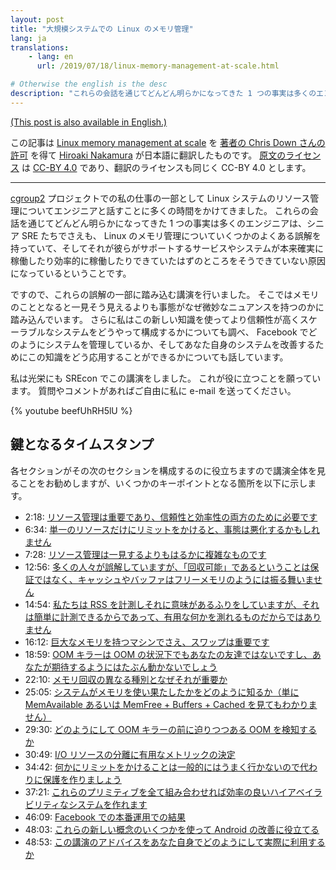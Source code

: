 ```yaml
---
layout: post
title: "大規模システムでの Linux のメモリ管理"
lang: ja
translations:
    - lang: en
      url: /2019/07/18/linux-memory-management-at-scale.html

# Otherwise the english is the desc
description: "これらの会話を通じてどんどん明らかになってきた 1 つの事実は多くのエンジニアは、シニア SRE たちでさえも、 Linux のメモリ管理についていくつかのよくある誤解を持っていて、そしてそれが彼らがサポートするサービスやシステムが本来確実に稼働したり効率的に稼働したりできていたはずのところをそうできていない原因になっているということです。"
---
```


[(This post is also available in
English.)](/2019/07/18/linux-memory-management-at-scale.html)

この記事は [Linux memory management at scale](https://chrisdown.name/2019/07/18/linux-memory-management-at-scale.html) を [著者の Chris Down さんの許可](https://twitter.com/unixchris/status/1224285773660377089) を得て [Hiroaki Nakamura](https://github.com/hnakamur/) が日本語に翻訳したものです。 [原文のライセンス](https://github.com/cdown/chrisdown.name/blob/master/LICENSE) は [CC-BY 4.0](http://creativecommons.org/licenses/by/4.0/) であり、翻訳のライセンスも同じく CC-BY 4.0 とします。

---

[cgroup2](https://facebookmicrosites.github.io/cgroup2/) プロジェクトでの私の仕事の一部として Linux システムのリソース管理についてエンジニアと話すことに多くの時間をかけてきました。
これらの会話を通じてどんどん明らかになってきた 1 つの事実は多くのエンジニアは、シニア SRE たちでさえも、 Linux のメモリ管理についていくつかのよくある誤解を持っていて、そしてそれが彼らがサポートするサービスやシステムが本来確実に稼働したり効率的に稼働したりできていたはずのところをそうできていない原因になっているということです。
<!--
As part of my work on the
[cgroup2](https://facebookmicrosites.github.io/cgroup2/) project, I spend a lot
of time talking with engineers about controlling resources across Linux
systems. One thing that has become clearer and clearer to me through these
conversations is that many engineers -\- and even senior SREs -\- have a number
of common misconceptions about Linux memory management, and this may be causing
the services and systems they support to not be able to run as reliably or
efficiently as they could be.
-->

ですので、これらの誤解の一部に踏み込む講演を行いました。
そこではメモリのこととなると一見そう見えるよりも事態がなぜ微妙なニュアンスを持つのかに踏み込んでいます。
さらに私はこの新しい知識を使ってより信頼性が高くスケーラブルなシステムをどうやって構成するかについても調べ、 Facebook でどのようにシステムを管理しているか、そしてあなた自身のシステムを改善するためにこの知識をどう応用することができるかについても話しています。
<!--
As such, I wrote a talk which goes into some of these misconceptions, going
into why things are more nuanced than they might seem when it comes to memory.
I also go over how to compose more reliable and scalable systems using this new
knowledge, talking about how we are managing systems within Facebook, and how
you can apply this knowledge to improve your own systems.
-->

私は光栄にも SREcon でこの講演をしました。
これが役に立つことを願っています。
質問やコメントがあればご自由に私に e-mail を送ってください。
<!--
I had the privilege to present this talk at SREcon, and hope you'll find it
useful. Please feel free to e-mail me with any questions or comments.
-->

{% youtube beefUhRH5lU %}

## 鍵となるタイムスタンプ <!-- Key timestamps -->

各セクションがその次のセクションを構成するのに役立ちますので講演全体を見ることをお勧めしますが、いくつかのキーポイントとなる箇所を以下に示します。
<!--
I recommend watching the whole talk, since each section helps set up the next, but here are some key takeaways:
-->

- 2:18: [リソース管理は重要であり、信頼性と効率性の両方のために必要です](https://youtu.be/beefUhRH5lU?t=138) <!-- [Resource control is important, you need it both for reliability and efficiency](https://youtu.be/beefUhRH5lU?t=138) -->
- 6:34: [単一のリソースだけにリミットをかけると、事態は悪化するかもしれません](https://youtu.be/beefUhRH5lU?t=395) <!-- [If you just limit one resource alone, it may actually make things worse](https://youtu.be/beefUhRH5lU?t=395) -->
- 7:28: [リソース管理は一見するよりもはるかに複雑なものです](https://youtu.be/beefUhRH5lU?t=448) <!-- [Resource control is much more complicated than it seems](https://youtu.be/beefUhRH5lU?t=448) -->
- 12:56: [多くの人々が誤解していますが、「回収可能」であるということは保証ではなく、キャッシュやバッファはフリーメモリのようには振る舞いません](https://youtu.be/beefUhRH5lU?t=776) <!-- [Being "reclaimable" isn't a guarantee, caches and buffers don't act like free memory, even though many people think they do](https://youtu.be/beefUhRH5lU?t=776) -->
- 14:54: [私たちは RSS を計測しそれに意味があるふりをしていますが、それは簡単に計測できるからであって、有用な何かを測れるものだからではありません](https://youtu.be/beefUhRH5lU?t=894) <!-- [We measure RSS and pretend it's meaningful because it's easy to measure, not because it measures anything useful](https://youtu.be/beefUhRH5lU?t=894) -->
- 16:12: [巨大なメモリを持つマシンでさえ、スワップは重要です](https://youtu.be/beefUhRH5lU?t=972) <!-- [Swap matters, even on machines with huge amounts of memory](https://youtu.be/beefUhRH5lU?t=972) -->
- 18:59: [OOM キラーは OOM の状況下でもあなたの友達ではないですし、あなたが期待するようにはたぶん動かないでしょう](https://youtu.be/beefUhRH5lU?t=1139) <!-- [The OOM killer is often not your friend in an OOM situation, and probably doesn't work in the way you expect](https://youtu.be/beefUhRH5lU?t=1139) -->
- 22:10: [メモリ回収の異なる種別となぜそれが重要か](https://youtu.be/beefUhRH5lU?t=1330) <!-- [Different types of memory reclaim and why they matter](https://youtu.be/beefUhRH5lU?t=1330) -->
- 25:05: [システムがメモリを使い果たしたかをどのように知るか（単に MemAvailable あるいは MemFree + Buffers + Cached を見てもわかりません）](https://youtu.be/beefUhRH5lU?t=1505) <!-- [How to know if a system is running out of memory (you can't just look at MemAvailable or MemFree + Buffers + Cached)](https://youtu.be/beefUhRH5lU?t=1505) -->
- 29:30: [どのようにして OOM キラーの前に迫りつつある OOM を検知するか](https://youtu.be/beefUhRH5lU?t=1770) <!-- [How we detect emerging OOMs before the OOM killer](https://youtu.be/beefUhRH5lU?t=1770) -->
- 30:49: [I/O リソースの分離に有用なメトリックの決定](https://youtu.be/beefUhRH5lU?t=1849) <!-- [Determining a usable metric for I/O resource isolation](https://youtu.be/beefUhRH5lU?t=1849) -->
- 34:42: [何かにリミットをかけることは一般的にはうまく行かないので代わりに保護を作りましょう](https://youtu.be/beefUhRH5lU?t=2082) <!-- [Limiting things generally doesn't work well, so let's create protections instead](https://youtu.be/beefUhRH5lU?t=2082) -->
- 37:21: [これらのプリミティブを全て組み合わせれば効率の良いハイアベイラビリティなシステムを作れます](https://youtu.be/beefUhRH5lU?t=2241) <!-- [Putting all of these primitives together to create an efficient, high availability system](https://youtu.be/beefUhRH5lU?t=2241) -->
- 46:09: [Facebook での本番運用での結果](https://youtu.be/beefUhRH5lU?t=2769) <!-- [Results from Facebook production](https://youtu.be/beefUhRH5lU?t=2769) -->
- 48:03: [これらの新しい概念のいくつかを使って Android の改善に役立てる](https://youtu.be/beefUhRH5lU?t=2883) <!-- [Using some of these new concepts to help improve Android](https://youtu.be/beefUhRH5lU?t=2883) -->
- 48:53: [この講演のアドバイスをあなた自身でどのようにして実際に利用するか](https://youtu.be/beefUhRH5lU?t=2933) <!-- [How to practically make use of the advice in this talk yourself](https://youtu.be/beefUhRH5lU?t=2933) -->
